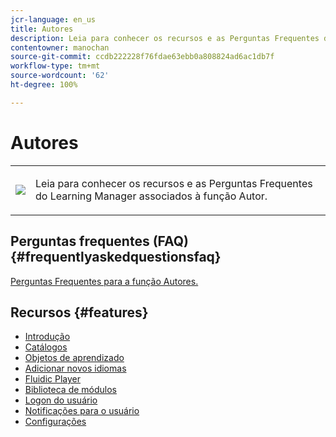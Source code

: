 ```yaml
---
jcr-language: en_us
title: Autores
description: Leia para conhecer os recursos e as Perguntas Frequentes do Learning Manager associados à função Autor.
contentowner: manochan
source-git-commit: ccdb222228f76fdae63ebb0a808824ad6ac1db7f
workflow-type: tm+mt
source-wordcount: '62'
ht-degree: 100%

---
```




# Autores

<table> 
 <tbody>
  <tr> 
   <td><img src="assets/authors2.png"></td> 
   <td><p>Leia para conhecer os recursos e as Perguntas Frequentes do Learning Manager associados à função Autor. </p></td> 
  </tr> 
 </tbody>
</table>

## Perguntas frequentes (FAQ) {#frequentlyaskedquestionsfaq}

[Perguntas Frequentes para a função Autores.](authors/frequently-asked-questions-for-authors.md)

## Recursos {#features}

* [Introdução](authors/feature-summary/getting-started-author.md)
* [Catálogos](authors/feature-summary/catalogs.md)
* [Objetos de aprendizado](authors/feature-summary/courses.md)
* [Adicionar novos idiomas](authors/feature-summary/add-new-language-learning-objects.md)
* [Fluidic Player](authors/feature-summary/fluidic-player.md)
* [Biblioteca de módulos](authors/feature-summary/module-library.md)
* [Logon do usuário](authors/feature-summary/user-login.md)
* [Notificações para o usuário](authors/feature-summary/user-notifications.md)
* [Configurações](authors/feature-summary/settings.md)

